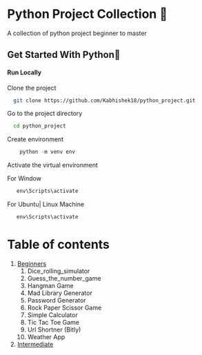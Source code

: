 # Python Project Collection 📝  
A collection of python project beginner to master

## Get Started With Python🚀 
#### Run Locally  

Clone the project  

~~~bash  
  git clone https://github.com/Kabhishek18/python_project.git
~~~

Go to the project directory  
~~~bash  
  cd python_project
~~~

Create environment
~~~Python
    python -m venv env
~~~

Activate the virtual environment 

For Window 
~~~Python
   env\Scripts\activate  
~~~
For Ubuntu| Linux Machine
~~~Python
   env\Scripts\activate  
~~~
 
# Table of contents  
1. [Beginners](#Beginners)  
    1. Dice_rolling_simulator
    2. Guess_the_number_game
    3. Hangman Game
    4. Mad Library Generator
    5. Password Generator
    6. Rock Paper Scissor Game
    7. Simple Calculator
    8. Tic Tac Toe Game 
    9. Url Shortner (Bitly)
    10. Weather App
2. [Intermediate](#Intermediate)  
